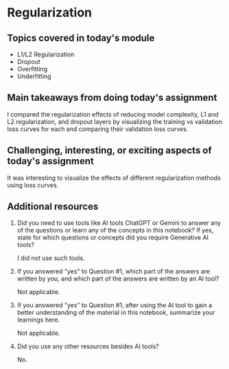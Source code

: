 # Regularization

## Topics covered in today's module
* L1/L2 Regularization
* Dropout
* Overfitting
* Underfitting

## Main takeaways from doing today's assignment
I compared the regularization effects of reducing model complexity, L1 and L2 regularization, and dropout layers by visualizing the training vs validation loss curves for each and comparing their validation loss curves.

## Challenging, interesting, or exciting aspects of today's assignment
It was interesting to visualize the effects of different regularization methods using loss curves.

## Additional resources
1. Did you need to use tools like AI tools ChatGPT or Gemini to answer any of the questions or learn any of the concepts in this notebook? If  yes, state for which questions or concepts did you require Generative AI tools? 

    I did not use such tools.

2. If you answered "yes" to Question #1, which part of the answers are written by you, and which part of the answers are written by an AI tool? 

    Not applicable.

3. If you answered "yes" to Question #1, after using the AI tool to gain a better understanding of the material in this notebook, summarize your learnings here.

    Not applicable.

4. Did you use any other resources besides AI tools?

    No.

